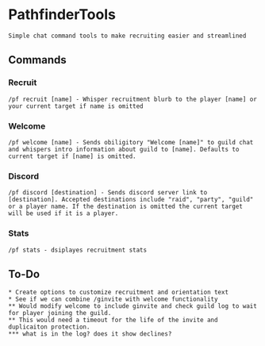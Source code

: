 # PathfinderTools

    Simple chat command tools to make recruiting easier and streamlined

## Commands

### Recruit

    /pf recruit [name] - Whisper recruitment blurb to the player [name] or your current target if name is omitted

### Welcome

    /pf welcome [name] - Sends obiligitory "Welcome [name]" to guild chat and whispers intro information about guild to [name]. Defaults to current target if [name] is omitted.

### Discord

    /pf discord [destination] - Sends discord server link to [destination]. Accepted destinations include "raid", "party", "guild" or a player name. If the destination is omitted the current target will be used if it is a player.

### Stats

    /pf stats - dsiplayes recruitment stats

## To-Do

    * Create options to customize recruitment and orientation text 
    * See if we can combine /ginvite with welcome functionality
    ** Would modify welcome to include ginvite and check guild log to wait for player joining the guild.
    ** This would need a timeout for the life of the invite and duplicaiton protection.
    *** what is in the log? does it show declines?